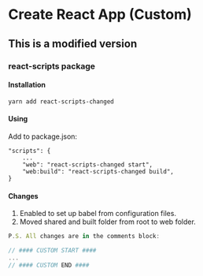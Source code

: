 # Create React App (Custom)

## This is a modified version

### react-scripts package
#### Installation
```
yarn add react-scripts-changed
```
#### Using
Add to package.json:
```
"scripts": {
    ...
    "web": "react-scripts-changed start",
    "web:build": "react-scripts-changed build",
}
```
#### Changes
1. Enabled to set up babel from configuration files.
2. Moved shared and built folder from root to web folder.
```javascript
P.S. All changes are in the comments block:

// #### CUSTOM START ####
...
// #### CUSTOM END ####
```